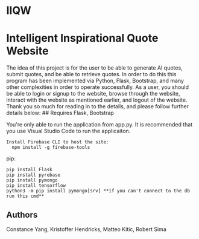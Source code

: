 # IIQW
<h1>Intelligent Inspirational Quote Website</h1>


<p>
</p>
The idea of this project is for the user to be able to generate AI quotes, submit quotes, and be able to retrieve quotes.
In order to do this this program has been implemented via Python, Flask, Bootstrap, and many other complexities in order to operate successfully.
As a user, you should be able to login or signup to the website, browse through the website, interact with the website as mentioned earlier, and logout of the website.
Thank you so much for reading in to the details, and please follow further details below:
## Requires
Flask, Bootstrap
<p>
You're only able to run the application from app.py. It is recommended that you use Visual Studio Code to run the applicaiton.  
</p>

```
Install Firebase CLI to host the site:
  npm install -g firebase-tools
```

pip:
```
pip install Flask
pip install pyrebase
pip install pymongo
pip install tensorflow
python3 -m pip install pymongo[srv] **if you can't connect to the db run this cmd**
```
## Authors
Constance Yang, Kristoffer Hendricks, Matteo Kitic, Robert Sima
